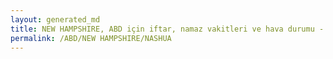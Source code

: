 ```yaml
---
layout: generated_md
title: NEW HAMPSHIRE, ABD için iftar, namaz vakitleri ve hava durumu - ilçe/eyalet seç
permalink: /ABD/NEW HAMPSHIRE/NASHUA 
---
```


<script type="text/javascript">
  var country = ABD;
  var city = NEW HAMPSHIRE;
  var state = NASHUA ;
  var lat = 72;
  var lon = 21;
</script>
